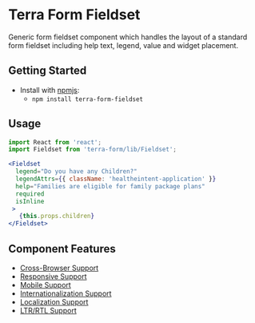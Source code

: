 # Terra Form Fieldset

Generic form fieldset component which handles the layout of a standard form fieldset including help text, legend, value and widget placement.

## Getting Started

- Install with [npmjs](https://www.npmjs.com):
  - `npm install terra-form-fieldset`

## Usage

```jsx
import React from 'react';
import Fieldset from 'terra-form/lib/Fieldset';

<Fieldset
  legend="Do you have any Children?"
  legendAttrs={{ className: 'healtheintent-application' }}
  help="Families are eligible for family package plans"
  required
  isInline
 >
   {this.props.children}
</Fieldset>
```

## Component Features

 * [Cross-Browser Support](https://github.com/cerner/terra-core/wiki/Component-Features#cross-browser-support)
 * [Responsive Support](https://github.com/cerner/terra-core/wiki/Component-Features#responsive-support)
 * [Mobile Support](https://github.com/cerner/terra-core/wiki/Component-Features#mobile-support)
 * [Internationalization Support](https://github.com/cerner/terra-core/wiki/Component-Features#internationalization-i18n-support)
 * [Localization Support](https://github.com/cerner/terra-core/wiki/Component-Features#localization-support)
 * [LTR/RTL Support](https://github.com/cerner/terra-core/wiki/Component-Features#ltr--rtl-support)
